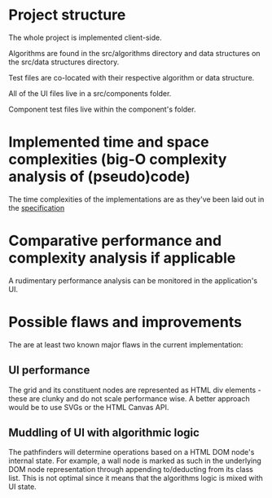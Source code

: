 # Project structure

The whole project is implemented client-side.

Algorithms are found in the src/algorithms directory and data structures on the src/data structures directory.

Test files are co-located with their respective algorithm or data structure.

All of the UI files live in a src/components folder.

Component test files live within the component's folder.

# Implemented time and space complexities (big-O complexity analysis of (pseudo)code)

The time complexities of the implementations are as they've been laid out in the [specification](https://github.com/Nurou/pathfinder-vis/blob/master/documentation/specification.md)

# Comparative performance and complexity analysis if applicable

A rudimentary performance analysis can be monitored in the application's UI.

# Possible flaws and improvements

The are at least two known major flaws in the current implementation:

## UI performance

The grid and its constituent nodes are represented as HTML div elements - these are clunky and do not scale performance wise. A better approach would be to use SVGs or the HTML Canvas API.

## Muddling of UI with algorithmic logic

The pathfinders will determine operations based on a HTML DOM node's internal state. For example, a wall node is marked as such in the underlying DOM node representation through appending to/deducting from its class list. This is not optimal since it means that the algorithms logic is mixed with UI state.

